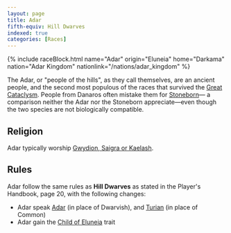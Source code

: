 ```yaml
---
layout: page
title: Adar
fifth-equiv: Hill Dwarves
indexed: true
categories: [Races]
---
```


{% include raceBlock.html name="Adar" origin="Eluneia" home="Darkama" nation="Adar Kingdom" nationlink="/nations/adar_kingdom" %}

The Adar, or "people of the hills", as they call themselves, are an ancient people, and the second most populous of the races
that survived the [Great Cataclysm](/history/great-cataclysm). People from Danaros often mistake them for [Stoneborn](/races/stoneborn)—
a comparison neither the Adar nor the Stoneborn appreciate—even though the two species are not biologically compatible.

## Religion

Adar typically worship [Gwydion, Saigra or Kaelash](/pantheons/watchers).

## Rules

Adar follow the same rules as **Hill Dwarves** as stated in the Player's Handbook, page 20, with the following changes:

- Adar speak [Adar](/general/languages) (in place of Dwarvish), and [Turian](/general/languages) (in place of Common) 
- Adar gain the [Child of Eluneia](/rules/child_of_eluneia) trait